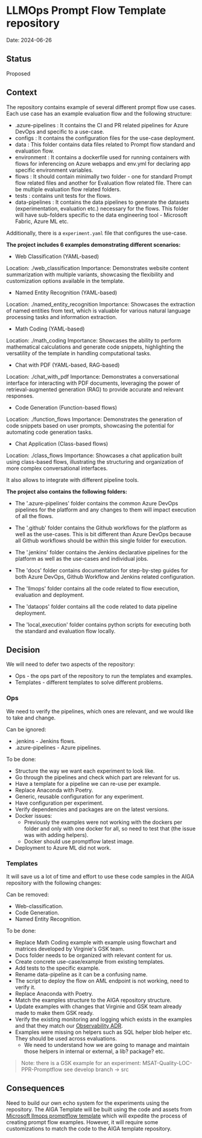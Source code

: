 # LLMOps Prompt Flow Template repository

Date: 2024-06-26

## Status

Proposed

## Context

The repository contains example of several different prompt flow use cases. Each use case has an example evaluation flow and the following structure:

- .azure-pipelines : It contains the CI and PR related pipelines for Azure DevOps and specific to a use-case.
- configs          : It contains the configuration files for the use-case deployment.
- data             : This folder contains data files related to Prompt flow standard and evaluation flow.
- environment      : It contains a dockerfile used for running containers with flows for inferencing on Azure webapps and env.yml for declaring app specific environment variables.
- flows            : It should contain minimally two folder - one for standard Prompt flow related files and another for Evaluation flow related file. There can be multiple evaluation flow related folders.
- tests            : contains unit tests for the flows.
- data-pipelines   : It contains the data pipelines to generate the datasets (experimentation, evaluation etc.) necessary for the flows. This folder will have sub-folders specific to the data engineering tool - Microsoft Fabric, Azure ML etc.

Additionally, there is a `experiment.yaml` file that configures the use-case.

**The project includes 6 examples demonstrating different scenarios:**

- Web Classification (YAML-based)

Location: ./web_classification
Importance: Demonstrates website content summarization with multiple variants, showcasing the flexibility and customization options available in the template.

- Named Entity Recognition (YAML-based)

Location: ./named_entity_recognition
Importance: Showcases the extraction of named entities from text, which is valuable for various natural language processing tasks and information extraction.

- Math Coding (YAML-based)

Location: ./math_coding
Importance: Showcases the ability to perform mathematical calculations and generate code snippets, highlighting the versatility of the template in handling computational tasks.

- Chat with PDF (YAML-based, RAG-based)

Location: ./chat_with_pdf
Importance: Demonstrates a conversational interface for interacting with PDF documents, leveraging the power of retrieval-augmented generation (RAG) to provide accurate and relevant responses.

- Code Generation (Function-based flows)

Location: ./function_flows
Importance: Demonstrates the generation of code snippets based on user prompts, showcasing the potential for automating code generation tasks.

- Chat Application (Class-based flows)

Location: ./class_flows
Importance: Showcases a chat application built using class-based flows, illustrating the structuring and organization of more complex conversational interfaces.

It also allows to integrate with different pipeline tools.

**The project also contains the following folders:**

- The '.azure-pipelines' folder contains the common Azure DevOps pipelines for the platform and any changes to them will impact execution of all the flows.

- The '.github' folder contains the Github workflows for the platform as well as the use-cases. This is bit different than Azure DevOps because all Github workflows should be within this single folder for execution.

- The '.jenkins' folder contains the Jenkins declarative pipelines for the platform as well as the use-cases and individual jobs.

- The 'docs' folder contains documentation for step-by-step guides for both Azure DevOps, Github Workflow and Jenkins related configuration.

- The 'llmops' folder contains all the code related to flow execution, evaluation and deployment.

- The 'dataops' folder contains all the code related to data pipeline deployment.

- The 'local_execution' folder contains python scripts for executing both the standard and evaluation flow locally.

## Decision

We will need to defer two aspects of the repository:

- Ops - the ops part of the repository to run the templates and examples.
- Templates - different templates to solve different problems.

### Ops

We need to verify the pipelines, which ones are relevant, and we would like to take and change.

Can be ignored:

- .jenkins - Jenkins flows.
- .azure-pipelines - Azure pipelines.

To be done:

- Structure the way we want each experiment to look like.
- Go through the pipelines and check which part are relevant for us.
- Have a template for a pipeline we can re-use per example.
- Replace Anaconda with Poetry.
- Generic, reusable configuration for any experiment.
- Have configuration per experiment.
- Verify dependencies and packages are on the latest versions.
- Docker issues:
  - Previously the examples were not working with the dockers per folder and only with one docker for all, so need to test that (the issue was with adding helpers).
  - Docker should use promptflow latest image.
- Deployment to Azure ML did not work.

### Templates

It will save us a lot of time and effort to use these code samples in the AIGA repository with the following changes:

Can be removed:

- Web-classification.
- Code Generation.
- Named Entity Recognition.

To be done:

- Replace Math Coding example with example using flowchart and matrices developed by Virginie's GSK team.
- Docs folder needs to be organized with relevant content for us.
- Create concrete use-case/example from existing templates.
- Add tests to the specific example.
- Rename data-pipeline as it can be a confusing name.
- The script to deploy the flow on AML endpoint is not working, need to verify it.
- Replace Anaconda with Poetry.
- Match the examples structure to the AIGA repository structure.
- Update examples with changes that Virginie and GSK team already made to make them GSK ready.
- Verify the existing monitoring and logging which exists in the examples and that they match our [Observability ADR](007-observability-prompt-flow.md).
- Examples were missing on helpers such as SQL helper blob helper etc. They should be used across evaluations.
  - We need to understand how we are going to manage and maintain those helpers in internal or external, a lib? package? etc.

> Note: there is a GSK example for an experiment: MSAT-Quality-LOC-PPR-Promptflow see develop branch -> src

## Consequences

Need to build our own echo system for the experiments using the repository.
The AIGA Template will be built using the code and assets from [Microsoft llmops promptflow template](https://github.com/microsoft/llmops-promptflow-template) which will expedite the process of creating prompt flow examples.
However, it will require some customizations to match the code to the AIGA template repository.
